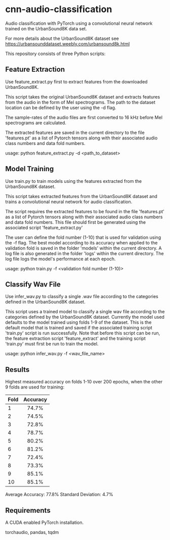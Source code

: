 # cnn-audio-classification
Audio classification with PyTorch using a convolutional neural network trained on the UrbanSound8K data set.

For more details about the UrbanSound8K dataset see https://urbansounddataset.weebly.com/urbansound8k.html

This repository consists of three Python scripts:

## Feature Extraction

Use feature_extract.py first to extract features from the downloaded UrbanSound8K.

This script takes the original UrbanSound8K dataset and extracts features from the audio in the form of Mel spectrograms. The path to the dataset location can be defined by the user using the -d flag.

The sample-rates of the audio files are first converted to 16 kHz before Mel spectrograms are calculated.

The extracted features are saved in the current directory to the file 'features.pt' as a list of Pytorch tensors along with their associated audio class numbers and data fold numbers.

usage: python feature_extract.py -d <path_to_dataset>

## Model Training

Use train.py to train models using the features extracted from the UrbanSound8K dataset.

This script takes extracted features from the UrbanSound8K dataset and trains a convolutional neural network for audio classification.

The script requires the extracted features to be found in the file 'features.pt' as a list of Pytorch tensors along with their associated audio class numbers and data fold numbers. This file should first be generated using the associated script 'feature_extract.py'

The user can define the fold number (1-10) that is used for validation using the -f flag. The best model according to its accuracy when applied to the validation fold is saved in the folder 'models' within the current directory. A log file is also generated in the folder 'logs' within the current directory. The log file logs the model's performance at each epoch.

usage: python train.py -f <validation fold number (1-10)>

## Classify Wav File

Use infer_wav.py to classify a single .wav file according to the categories defined in the UrbanSound8K dataset.

This script uses a trained model to classify a single wav file according to the categories defined by the UrbanSound8K dataset. Currently the model used defaults to the model trained using folds 1-9 of the dataset. This is the default model that is trained and saved if the associated training script 'train.py' script is run successfully. Note that before this script can be run, the feature extraction script 'feature_extract' and the training script 'train.py' must first be run to train the model.

usage: python infer_wav.py -f <wav_file_name>

## Results

Highest measured accuracy on folds 1-10 over 200 epochs, when the other 9 folds are used for training:

| Fold   |      Accuracy      |
|----------|:-------------:|
|1|74.7%|
|2|74.5%|
|3|72.8%|
|4|78.7%|
|5|80.2%|
|6|81.2%|
|7|72.4%|
|8|73.3%|
|9|85.1%|
|10|85.1%|

Average Accuracy: 77.8%
Standard Deviation: 4.7%

## Requirements

A CUDA enabled PyTorch installation.

torchaudio, pandas, tqdm
